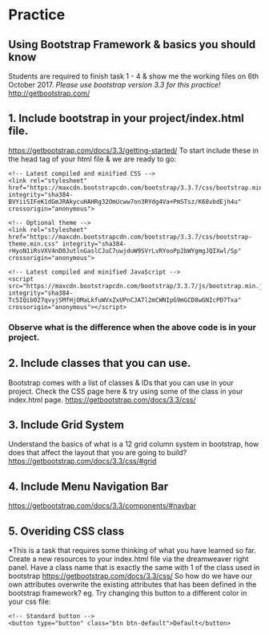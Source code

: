 # Practice
## Using Bootstrap Framework & basics you should know
Students are required to finish task 1 - 4 & show me the working files on 6th October 2017.
*Please use bootstrap version 3.3 for this practice!*
http://getbootstrap.com/

## 1. Include bootstrap in your project/index.html file.
https://getbootstrap.com/docs/3.3/getting-started/
To start include these in the head tag of your html file & we are ready to go:
```
<!-- Latest compiled and minified CSS -->
<link rel="stylesheet" href="https://maxcdn.bootstrapcdn.com/bootstrap/3.3.7/css/bootstrap.min.css" integrity="sha384-BVYiiSIFeK1dGmJRAkycuHAHRg32OmUcww7on3RYdg4Va+PmSTsz/K68vbdEjh4u" crossorigin="anonymous">

<!-- Optional theme -->
<link rel="stylesheet" href="https://maxcdn.bootstrapcdn.com/bootstrap/3.3.7/css/bootstrap-theme.min.css" integrity="sha384-rHyoN1iRsVXV4nD0JutlnGaslCJuC7uwjduW9SVrLvRYooPp2bWYgmgJQIXwl/Sp" crossorigin="anonymous">

<!-- Latest compiled and minified JavaScript -->
<script src="https://maxcdn.bootstrapcdn.com/bootstrap/3.3.7/js/bootstrap.min.js" integrity="sha384-Tc5IQib027qvyjSMfHjOMaLkfuWVxZxUPnCJA7l2mCWNIpG9mGCD8wGNIcPD7Txa" crossorigin="anonymous"></script>
```
### Observe what is the difference when the above code is in your project.

## 2. Include classes that you can use.
Bootstrap comes with a list of classes & IDs that you can use in your project.
Check the CSS page here & try using some of the class in your index.html page.
https://getbootstrap.com/docs/3.3/css/

## 3. Include Grid System
Understand the basics of what is a 12 grid column system in bootstrap, how does that affect the layout that you are going to build?
https://getbootstrap.com/docs/3.3/css/#grid


## 4. Include Menu Navigation Bar
https://getbootstrap.com/docs/3.3/components/#navbar

## 5. Overiding CSS class
*This is a task that requires some thinking of what you have learned so far.
Create a new resources to your index.html file via the dreamweaver right panel.
Have a class name that is exactly the same with 1 of the class used in bootstrap https://getbootstrap.com/docs/3.3/css/
So how do we have our own attributes overwrite the existing attributes that has been defined in the bootstrap framework?
eg. 
Try changing this button to a different color in your css file:
```
<!-- Standard button -->
<button type="button" class="btn btn-default">Default</button>
```
